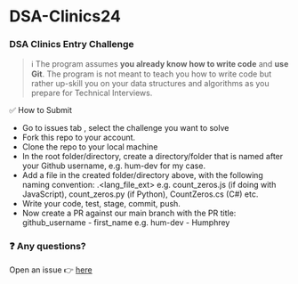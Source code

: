 # DSA-Clinics24

### DSA Clinics Entry Challenge

> ℹ The program assumes **you already know how to write code** and **use Git**. The program is not meant to teach you how to write code but rather up-skill you on your data structures and algorithms as you prepare for Technical Interviews.

✅ How to Submit

- Go to issues tab , select the challenge you want to solve
- Fork this repo to your account.
- Clone the repo to your local machine
- In the root folder/directory, create a directory/folder that is named after your Github username, e.g. hum-dev for my case.
- Add a file in the created folder/directory above, with the following naming convention: <preferred file name>.<lang_file_ext> e.g. count_zeros.js (if doing with JavaScript), count_zeros.py (if Python), CountZeros.cs (C#) etc.
- Write your code, test, stage, commit, push.
- Now create a PR against our main branch with the PR title: github_username - first_name e.g. hum-dev - Humphrey


### ❓ Any questions?
Open an issue 👉 [here](https://github.com/golclinics/DSA-Clinics24/issues/new)
